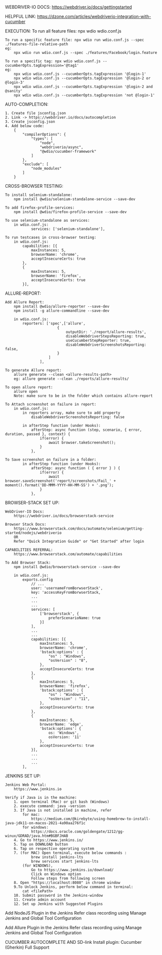 WEBDRIVER-IO DOCS:
    https://webdriver.io/docs/gettingstarted

HELPFUL LINK:
    https://dzone.com/articles/webdriverio-integration-with-cucumber

EXECUTION:
    To run all feature files: npx wdio wdio.conf.js

    To run a specific feature file: npx wdio run wdio.conf.js --spec ./features-file-relative-path
    eg:
        npx wdio run wdio.conf.js --spec ./features/Facebook/login.feature

    To run a specific tag: npx wdio wdio.conf.js --cucumberOpts.tagExpression='@tag1'
    eg:
        npx wdio wdio.conf.js --cucumberOpts.tagExpression '@login-1'
        npx wdio wdio.conf.js --cucumberOpts.tagExpression '@login-2 or @login-3'
        npx wdio wdio.conf.js --cucumberOpts.tagExpression '@login-2 and @sanity'
        npx wdio wdio.conf.js --cucumberOpts.tagExpression 'not @login-1'

AUTO-COMPLETION:

    1. Create file jsconfig.json
    2. Link -> https://webdriver.io/docs/autocompletion
    3. Create jsconfig.json
    4. Add below code:
        {
            "compilerOptions": {
                "types": [
                    "node",
                    "webdriverio/async",
                    "@wdio/cucumber-framework"
                ]
            },
            "exclude": [
                "node_modules"
            ]
        }


CROSS-BROWSER TESTING:

    To install selenium-standalone:
        npm install @wdio/selenium-standalone-service --save-dev

    To add firefox-profile-services:
        npm install @wdio/firefox-profile-service --save-dev

    To use selenium-standalone as services:
        in wdio.conf.js:
                services: ['selenium-standalone'],

    To run testcases in cross-browser testing:
        in wdio.conf.js:
            capabilities: [{
                maxInstances: 5,
                browserName: 'chrome',
                acceptInsecureCerts: true
            },
            {
                maxInstances: 5,
                browserName: 'firefox',
                acceptInsecureCerts: true
            }],


ALLURE-REPORT:

    Add Allure Report:
        npm install @wdio/allure-reporter --save-dev
        npm install -g allure-commandline --save-dev

        in wdio.conf.js:
            reporters: ['spec',['allure', 
                            {
                                outputDir: './report/allure-results',
                                disableWebdriverStepsReporting: true,
                                useCucumberStepReporter: true,
                                disableWebdriverScreenshotsReporting: false,
                            }
                        ]
                    ],

    To generate Allure report:
        allure generate --clean <allure-results-path>
        eg: allure generate --clean ./reports/allure-results/

    To open allure report:
        allure open
        Note: make sure to be in the folder which contains allure-report

    To Attach screenshot on failure in report:
        in wdio.conf.js:
            in reporters array, make sure to add property
                disableWebdriverScreenshotsReporting: false

            in afterStep function (under Hooks):
                afterStep: async function (step, scenario, { error, duration, passed }, context) {
                    if(error) {
                        await browser.takeScreenshot();
                    }
                },

    To Save screenshot on failure in a folder:
            in afterStep function (under Hooks):
                afterStep: async function ( { error } ) {
                    if(error) {
                        await browser.saveScreenshot('report/screenshots/Fail_' + moment().format('DD-MMM-YYYY-HH-MM-SS') + '.png');
                    }
                },


BROWSER-STACK SET UP:

    WebDriver-IO Docs:
        https://webdriver.io/docs/browserstack-service

    Browser Stack Docs:
        https://www.browserstack.com/docs/automate/selenium/getting-started/nodejs/webdriverio
        OR
        Refer "Quick Integration Guide" or "Get Started" after login
    
    CAPABILITIES REFERRAL:
        https://www.browserstack.com/automate/capabilities

    To Add Browser Stack:
        npm install @wdio/browserstack-service --save-dev
    
        in wdio.conf.js:
            exports.config
                // ...
                user: 'usernameFromBorwserStack',
                key: 'accessKeyFromBorwserStack,
                ...
                ...
                ...
                services: [
                    ['browserstack', {
                        preferScenarioName: true
                    }]
                ],
                ...
                ...
                capabilities: [{
                    maxInstances: 5,
                    browserName: 'chrome',
                    'bstack:options' : {
                        "os" : "Windows",
                        "osVersion" : "8",
                    },
                    acceptInsecureCerts: true
                },
                {
                    maxInstances: 5,
                    browserName: 'firefox',
                    'bstack:options' : {
                        "os" : "Windows",
                        "osVersion" : "11",
                    },
                    acceptInsecureCerts: true
                },
                {
                    maxInstances: 5,
                    browserName: 'edge',
                    'bstack:options': {
                        os: 'Windows',
                        osVersion: '11'
                    },
                    acceptInsecureCerts: true
                }],
                ...
                ...
                ...
            ],


JENKINS SET UP:

    Jenkins Web Portal:
        https://www.jenkins.io

    Verify if Java is in the machine:
        1. open terminal (Mac) or git bash (Windows)
        2. execute command: java -version
        3. If Java is not installed in machine, refer 
            for mac:
                https://medium.com/@kirebyte/using-homebrew-to-install-java-jdk11-on-macos-2021-4a90aa276f1c
            for windows:
                https://docs.oracle.com/goldengate/1212/gg-winux/GDRAD/java.htm#BGBFJHAB
        4. Go to https://www.jenkins.io/
        5. Tap on DOWNLOAD button
        6. Tap on respective operating system
        7. (for MAC) Open terminal, execute below commands :
                brew install jenkins-lts
                brew services start jenkins-lts
            (for WINDOWS), 
                Go to https://www.jenkins.io/download/
                Click on Windows option
                Follow steps from following screen
        8. Open "https://localhost:8080" in chrome window
        9.To Unlock Jenkins, perform below command in terminal:
            cat <filePath>
        10. Submit password in the Jenkins-window
        11. Create admin account
        12. Set up Jenkins with Suggested Plugins


Add NodeJS Plugin in the Jenkins
    Refer class recording using Manage Jenkins and Global Tool Configuration


Add Allure Plugin in the Jenkins
    Refer class recording using Manage Jenkins and Global Tool Configuration


CUCUMBER AUTOCOMPLETE AND SD-link
    Install plugin: Cucumber (Gherkin) Full Support